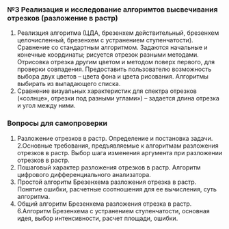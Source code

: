 ### №3 Реализация и исследование алгоримтов высвечивания отрезков (разложение в растр)
1. Реализция алгоритма (ЦДА, брезенхем действительный, брезенхем целочисленный, брезенхем с устранением ступенчатости). Сравнение со стандартным алгоритмом. Задаются начальные и конечные координаты; рисуется отрезок разными методами. Отрисовка отрезка другим цветом и методом поверх первого, для проверки совпадения.
Предоставить пользователю возможность выбора двух цветов – цвета фона и цвета рисования.  Алгоритмы выбирать из выпадающего списка.<br>
2.  Сравнение визуальных характеристик для спектра отрезков («солнце», отрезки под разными углами») – задается длина отрезка и угол между ними.

### Вопросы для самопроверки
1. Разложение отрезков в растр. Определение и постановка задачи.
2.Основные требования, предъявляемые к алгоритмам разложения отрезков в растр. Выбор шага изменения аргумента при разложении отрезков в растр.
3. Пошаговый характер разложения отрезков в растр. Алгоритм цифрового дифференциального анализатора.
4. Простой алгоритм Брезенхема разложения отрезка в растр. Понятие ошибки, расчетные соотношения для ее вычисления, суть алгоритма.
5. Общий алгоритм Брезенхема разложения отрезка в растр.
6.Алгоритм Брезенхема с устранением ступенчатости, основная идея, выбор интенсивности, расчет площади, ошибки.
